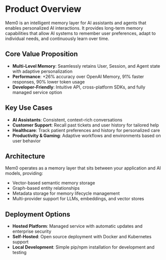 # Product Overview

Mem0 is an intelligent memory layer for AI assistants and agents that enables personalized AI interactions. It provides long-term memory capabilities that allow AI systems to remember user preferences, adapt to individual needs, and continuously learn over time.

## Core Value Proposition

- **Multi-Level Memory**: Seamlessly retains User, Session, and Agent state with adaptive personalization
- **Performance**: +26% accuracy over OpenAI Memory, 91% faster responses, 90% lower token usage
- **Developer-Friendly**: Intuitive API, cross-platform SDKs, and fully managed service option

## Key Use Cases

- **AI Assistants**: Consistent, context-rich conversations
- **Customer Support**: Recall past tickets and user history for tailored help
- **Healthcare**: Track patient preferences and history for personalized care
- **Productivity & Gaming**: Adaptive workflows and environments based on user behavior

## Architecture

Mem0 operates as a memory layer that sits between your application and AI models, providing:
- Vector-based semantic memory storage
- Graph-based entity relationships
- Metadata storage for memory lifecycle management
- Multi-provider support for LLMs, embeddings, and vector stores

## Deployment Options

- **Hosted Platform**: Managed service with automatic updates and enterprise security
- **Self-Hosted**: Open source deployment with Docker and Kubernetes support
- **Local Development**: Simple pip/npm installation for development and testing